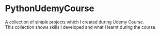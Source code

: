 # PythonUdemyCourse

A collection of simple projects which I created during Udemy Course. </br>
This collection shows skills I developed and what I learnt during the course.
